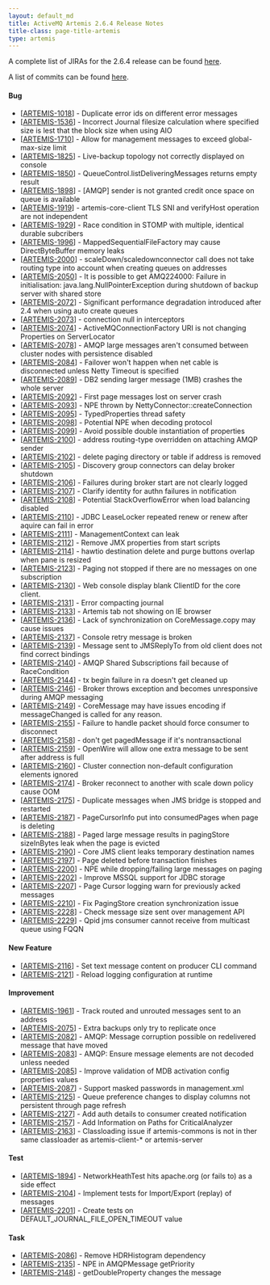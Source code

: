 ```yaml
---
layout: default_md
title: ActiveMQ Artemis 2.6.4 Release Notes
title-class: page-title-artemis
type: artemis
---
```


A complete list of JIRAs for the 2.6.4 release can be found [here](https://issues.apache.org/jira/secure/ReleaseNote.jspa?projectId=12315920&version=12344010).

A list of commits can be found [here](commit-report-2.6.4).

#### Bug

* \[[ARTEMIS-1018](https://issues.apache.org/jira/browse/ARTEMIS-1018)\] - Duplicate error ids on different error messages
* \[[ARTEMIS-1536](https://issues.apache.org/jira/browse/ARTEMIS-1536)\] - Incorrect Journal filesize calculation where specified size is lest that the block size when using AIO
* \[[ARTEMIS-1710](https://issues.apache.org/jira/browse/ARTEMIS-1710)\] - Allow for management messages to exceed global-max-size limit
* \[[ARTEMIS-1825](https://issues.apache.org/jira/browse/ARTEMIS-1825)\] - Live-backup topology not correctly displayed on console
* \[[ARTEMIS-1850](https://issues.apache.org/jira/browse/ARTEMIS-1850)\] - QueueControl.listDeliveringMessages returns empty result
* \[[ARTEMIS-1898](https://issues.apache.org/jira/browse/ARTEMIS-1898)\] - \[AMQP\] sender is not granted credit once space on queue is available
* \[[ARTEMIS-1919](https://issues.apache.org/jira/browse/ARTEMIS-1919)\] - artemis-core-client TLS SNI and verifyHost operation are not independent
* \[[ARTEMIS-1929](https://issues.apache.org/jira/browse/ARTEMIS-1929)\] - Race condition in STOMP with multiple, identical durable subcribers
* \[[ARTEMIS-1996](https://issues.apache.org/jira/browse/ARTEMIS-1996)\] - MappedSequentialFileFactory may cause DirectByteBuffer memory leaks
* \[[ARTEMIS-2000](https://issues.apache.org/jira/browse/ARTEMIS-2000)\] - scaleDown/scaledownconnector call does not take routing type into account when creating queues on addresses
* \[[ARTEMIS-2050](https://issues.apache.org/jira/browse/ARTEMIS-2050)\] - It is possible to get AMQ224000: Failure in initialisation: java.lang.NullPointerException during shutdown of backup server with shared store
* \[[ARTEMIS-2072](https://issues.apache.org/jira/browse/ARTEMIS-2072)\] - Significant performance degradation introduced after 2.4 when using auto create queues
* \[[ARTEMIS-2073](https://issues.apache.org/jira/browse/ARTEMIS-2073)\] - connection null in interceptors
* \[[ARTEMIS-2074](https://issues.apache.org/jira/browse/ARTEMIS-2074)\] - ActiveMQConnectionFactory URI is not changing Properties on ServerLocator
* \[[ARTEMIS-2078](https://issues.apache.org/jira/browse/ARTEMIS-2078)\] - AMQP large messages aren't consumed between cluster nodes with persistence disabled
* \[[ARTEMIS-2084](https://issues.apache.org/jira/browse/ARTEMIS-2084)\] - Failover won't happen when net cable is disconnected unless Netty Timeout is specified
* \[[ARTEMIS-2089](https://issues.apache.org/jira/browse/ARTEMIS-2089)\] - DB2 sending larger message (1MB) crashes the whole server
* \[[ARTEMIS-2092](https://issues.apache.org/jira/browse/ARTEMIS-2092)\] - First page messages lost on server crash
* \[[ARTEMIS-2093](https://issues.apache.org/jira/browse/ARTEMIS-2093)\] - NPE thrown by NettyConnector::createConnection
* \[[ARTEMIS-2095](https://issues.apache.org/jira/browse/ARTEMIS-2095)\] - TypedProperties thread safety
* \[[ARTEMIS-2098](https://issues.apache.org/jira/browse/ARTEMIS-2098)\] - Potential NPE when decoding protocol
* \[[ARTEMIS-2099](https://issues.apache.org/jira/browse/ARTEMIS-2099)\] - Avoid possible double instantiation of properties
* \[[ARTEMIS-2100](https://issues.apache.org/jira/browse/ARTEMIS-2100)\] - address routing-type overridden on attaching AMQP sender
* \[[ARTEMIS-2102](https://issues.apache.org/jira/browse/ARTEMIS-2102)\] - delete paging directory or table if address is removed
* \[[ARTEMIS-2105](https://issues.apache.org/jira/browse/ARTEMIS-2105)\] - Discovery group connectors can delay broker shutdown
* \[[ARTEMIS-2106](https://issues.apache.org/jira/browse/ARTEMIS-2106)\] - Failures during broker start are not clearly logged
* \[[ARTEMIS-2107](https://issues.apache.org/jira/browse/ARTEMIS-2107)\] - Clarify identity for authn failures in notification
* \[[ARTEMIS-2108](https://issues.apache.org/jira/browse/ARTEMIS-2108)\] - Potential StackOverflowError when load balancing disabled
* \[[ARTEMIS-2110](https://issues.apache.org/jira/browse/ARTEMIS-2110)\] - JDBC LeaseLocker repeated renew or renew after aquire can fail in error
* \[[ARTEMIS-2111](https://issues.apache.org/jira/browse/ARTEMIS-2111)\] - ManagementContext can leak
* \[[ARTEMIS-2112](https://issues.apache.org/jira/browse/ARTEMIS-2112)\] - Remove JMX properties from start scripts
* \[[ARTEMIS-2114](https://issues.apache.org/jira/browse/ARTEMIS-2114)\] - hawtio destination delete and purge buttons overlap when pane is resized
* \[[ARTEMIS-2123](https://issues.apache.org/jira/browse/ARTEMIS-2123)\] - Paging not stopped if there are no messages on one subscription
* \[[ARTEMIS-2130](https://issues.apache.org/jira/browse/ARTEMIS-2130)\] - Web console display blank ClientID for the core client.
* \[[ARTEMIS-2131](https://issues.apache.org/jira/browse/ARTEMIS-2131)\] - Error compacting journal
* \[[ARTEMIS-2133](https://issues.apache.org/jira/browse/ARTEMIS-2133)\] - Artemis tab not showing on IE browser
* \[[ARTEMIS-2136](https://issues.apache.org/jira/browse/ARTEMIS-2136)\] - Lack of synchronization on CoreMessage.copy may cause issues
* \[[ARTEMIS-2137](https://issues.apache.org/jira/browse/ARTEMIS-2137)\] - Console retry message is broken
* \[[ARTEMIS-2139](https://issues.apache.org/jira/browse/ARTEMIS-2139)\] - Message sent to JMSReplyTo from old client does not find correct bindings
* \[[ARTEMIS-2140](https://issues.apache.org/jira/browse/ARTEMIS-2140)\] - AMQP Shared Subscriptions fail because of RaceCondition
* \[[ARTEMIS-2144](https://issues.apache.org/jira/browse/ARTEMIS-2144)\] - tx begin failure in ra doesn't get cleaned up
* \[[ARTEMIS-2146](https://issues.apache.org/jira/browse/ARTEMIS-2146)\] - Broker throws exception and becomes unresponsive during AMQP messaging
* \[[ARTEMIS-2149](https://issues.apache.org/jira/browse/ARTEMIS-2149)\] - CoreMessage may have issues encoding if messageChanged is called for any reason.
* \[[ARTEMIS-2155](https://issues.apache.org/jira/browse/ARTEMIS-2155)\] - Failure to handle packet should force consumer to disconnect
* \[[ARTEMIS-2158](https://issues.apache.org/jira/browse/ARTEMIS-2158)\] - don't get pagedMessage if it's nontransactional
* \[[ARTEMIS-2159](https://issues.apache.org/jira/browse/ARTEMIS-2159)\] - OpenWire will allow one extra message to be sent after address is full
* \[[ARTEMIS-2160](https://issues.apache.org/jira/browse/ARTEMIS-2160)\] - Cluster connection non-default configuration elements ignored
* \[[ARTEMIS-2174](https://issues.apache.org/jira/browse/ARTEMIS-2174)\] - Broker reconnect to another with scale down policy cause OOM
* \[[ARTEMIS-2175](https://issues.apache.org/jira/browse/ARTEMIS-2175)\] - Duplicate messages when JMS bridge is stopped and restarted
* \[[ARTEMIS-2187](https://issues.apache.org/jira/browse/ARTEMIS-2187)\] - PageCursorInfo put into consumedPages when page is deleting
* \[[ARTEMIS-2188](https://issues.apache.org/jira/browse/ARTEMIS-2188)\] - Paged large message results in pagingStore sizeInBytes leak when the page is evicted
* \[[ARTEMIS-2190](https://issues.apache.org/jira/browse/ARTEMIS-2190)\] - Core JMS client leaks temporary destination names
* \[[ARTEMIS-2197](https://issues.apache.org/jira/browse/ARTEMIS-2197)\] - Page deleted before transaction finishes
* \[[ARTEMIS-2200](https://issues.apache.org/jira/browse/ARTEMIS-2200)\] - NPE while dropping/failing large messages on paging
* \[[ARTEMIS-2202](https://issues.apache.org/jira/browse/ARTEMIS-2202)\] - Improve MSSQL support for JDBC storage
* \[[ARTEMIS-2207](https://issues.apache.org/jira/browse/ARTEMIS-2207)\] - Page Cursor logging warn for previously acked messages
* \[[ARTEMIS-2210](https://issues.apache.org/jira/browse/ARTEMIS-2210)\] - Fix PagingStore creation synchronization issue
* \[[ARTEMIS-2228](https://issues.apache.org/jira/browse/ARTEMIS-2228)\] - Check message size sent over management API
* \[[ARTEMIS-2229](https://issues.apache.org/jira/browse/ARTEMIS-2229)\] - Qpid jms consumer cannot receive from multicast queue using FQQN

#### New Feature

* \[[ARTEMIS-2116](https://issues.apache.org/jira/browse/ARTEMIS-2116)\] - Set text message content on producer CLI command
* \[[ARTEMIS-2121](https://issues.apache.org/jira/browse/ARTEMIS-2121)\] - Reload logging configuration at runtime

#### Improvement

* \[[ARTEMIS-1961](https://issues.apache.org/jira/browse/ARTEMIS-1961)\] - Track routed and unrouted messages sent to an address
* \[[ARTEMIS-2075](https://issues.apache.org/jira/browse/ARTEMIS-2075)\] - Extra backups only try to replicate once
* \[[ARTEMIS-2082](https://issues.apache.org/jira/browse/ARTEMIS-2082)\] - AMQP: Message corruption possible on redelivered message that have moved
* \[[ARTEMIS-2083](https://issues.apache.org/jira/browse/ARTEMIS-2083)\] - AMQP: Ensure message elements are not decoded unless needed
* \[[ARTEMIS-2085](https://issues.apache.org/jira/browse/ARTEMIS-2085)\] - Improve validation of MDB activation config properties values
* \[[ARTEMIS-2087](https://issues.apache.org/jira/browse/ARTEMIS-2087)\] - Support masked passwords in management.xml
* \[[ARTEMIS-2125](https://issues.apache.org/jira/browse/ARTEMIS-2125)\] - Queue preference changes to display columns not persistent through page refresh
* \[[ARTEMIS-2127](https://issues.apache.org/jira/browse/ARTEMIS-2127)\] - Add auth details to consumer created notification
* \[[ARTEMIS-2157](https://issues.apache.org/jira/browse/ARTEMIS-2157)\] - Add Information on Paths for CriticalAnalyzer
* \[[ARTEMIS-2163](https://issues.apache.org/jira/browse/ARTEMIS-2163)\] - Classloading issue if artemis-commons is not in ther same classloader as artemis-client-\* or artemis-server

#### Test

* \[[ARTEMIS-1894](https://issues.apache.org/jira/browse/ARTEMIS-1894)\] - NetworkHeathTest hits apache.org (or fails to) as a side effect
* \[[ARTEMIS-2104](https://issues.apache.org/jira/browse/ARTEMIS-2104)\] - Implement tests for Import/Export (replay) of messages
* \[[ARTEMIS-2201](https://issues.apache.org/jira/browse/ARTEMIS-2201)\] - Create tests on DEFAULT\_JOURNAL\_FILE\_OPEN\_TIMEOUT value

#### Task

* \[[ARTEMIS-2086](https://issues.apache.org/jira/browse/ARTEMIS-2086)\] - Remove HDRHistogram dependency
* \[[ARTEMIS-2135](https://issues.apache.org/jira/browse/ARTEMIS-2135)\] - NPE in AMQPMessage getPriority
* \[[ARTEMIS-2148](https://issues.apache.org/jira/browse/ARTEMIS-2148)\] - getDoubleProperty changes the message
